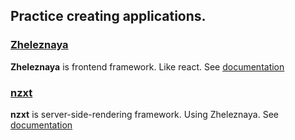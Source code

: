 ## Practice creating applications.
### [Zheleznaya](https://github.com/naoki-tomita/zheleznaya) 
**Zheleznaya** is frontend framework. Like react.
See [documentation](https://zheleznaya.netlify.app/)

### [nzxt](https://github.com/naoki-tomita/nzxt) 
**nzxt** is server-side-rendering framework. Using Zheleznaya.
See [documentation](https://nzxt-docs.herokuapp.com)
